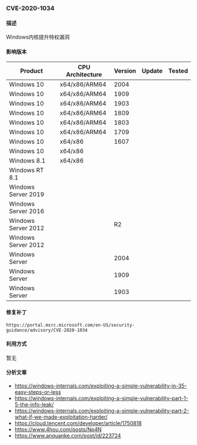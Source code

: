 ### CVE-2020-1034

#### 描述

Windows内核提升特权漏洞

#### 影响版本

| Product             | CPU Architecture | Version | Update | Tested             |
| ------------------- | ---------------- | ------- | ------ | ------------------ |
| Windows 10          | x64/x86/ARM64    | 2004 |        |                    |
| Windows 10          | x64/x86/ARM64    | 1909    |        |  |
| Windows 10          | x64/x86/ARM64    | 1903 |        |  |
| Windows 10          | x64/x86/ARM64    | 1809  |        |                    |
| Windows 10 | x64/x86/ARM64 | 1803 | | |
| Windows 10 | x64/x86/ARM64 | 1709 | | |
| Windows 10 | x64/x86 | 1607 | | |
| Windows 10          | x64/x86    |         |        |                    |
| Windows 8.1 | x64/x86 | | | |
| Windows RT 8.1 |  | | | |
| Windows Server 2019 |                  |         |        |                    |
| Windows Server 2016 | | | | |
| Windows Server 2012 | | R2 | | |
| Windows Server 2012 | | | | |
| Windows Server      |                  | 2004 |        |                    |
| Windows Server      |                  | 1909 |        |                    |
| Windows Server      |                  | 1903 |        |                    |

#### 修复补丁

```
https://portal.msrc.microsoft.com/en-US/security-guidance/advisory/CVE-2020-1034
```

#### 利用方式

暂无

#### 分析文章
- https://windows-internals.com/exploiting-a-simple-vulnerability-in-35-easy-steps-or-less
- https://windows-internals.com/exploiting-a-simple-vulnerability-part-1-5-the-info-leak/
- https://windows-internals.com/exploiting-a-simple-vulnerability-part-2-what-if-we-made-exploitation-harder/
- https://cloud.tencent.com/developer/article/1750818
- https://www.4hou.com/posts/Np4N
- https://www.anquanke.com/post/id/223724


